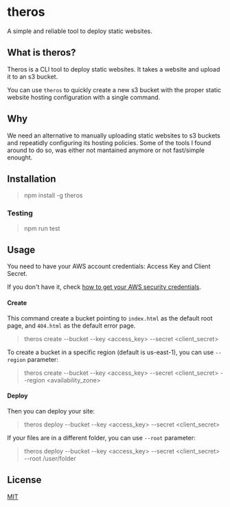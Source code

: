 # theros

A simple and reliable tool to deploy static websites.


## What is theros?

Theros is a CLI tool to deploy static websites. It takes a website and upload it to an s3 bucket.

You can use `theros` to quickly create a new s3 bucket with the proper static website hosting configuration with a single command.

## Why

We need an alternative to manually uploading static websites to s3 buckets and repeatidly configuring its hosting policies. 
Some of the tools I found around to do so, was either not mantained anymore or not fast/simple enought.


## Installation


> npm install -g theros

### Testing

> npm run test

## Usage

You need to have your AWS account credentials: Access Key and Client Secret. 

If you don't have it, check [how to get your AWS security credentials](https://aws.amazon.com/pt/blogs/security/wheres-my-secret-access-key/).

#### Create

This command create a bucket pointing to `index.html` as the default root page, and `404.html` as the default error page.

> theros create --bucket <bucketname> --key <access_key> --secret <client_secret>
  
To create a bucket in a specific region (default is us-east-1), you can use `--region` parameter:


> theros create --bucket <bucketname> --key <access_key> --secret <client_secret> --region <availability_zone>


#### Deploy

Then you can deploy your site:

> theros deploy --bucket <bucketname> --key <access_key> --secret <client_secret>
  
  If your files are in a different folder, you can use `--root` parameter:
  
> theros deploy --bucket <bucketname> --key <access_key> --secret <client_secret> --root /user/folder
  
  
  ## License
  
  [MIT](https://github.com/andreybleme/theros/blob/master/LICENSE.md)
  
